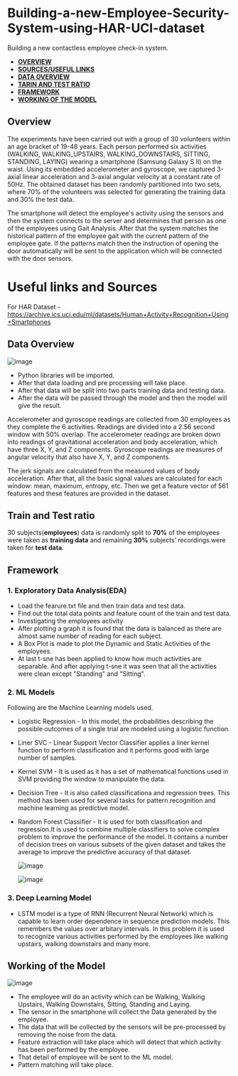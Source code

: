 # Building-a-new-Employee-Security-System-using-HAR-UCI-dataset
Building a new contactless employee check-in system.
-  [**OVERVIEW**](https://github.com/ananyasaxenaaa23/Building-a-new-Employee-Security-System-using-HAR-UCI-dataset/blob/main/README.md#overview)
-  [**SOURCES/USEFUL LINKS**](https://github.com/ananyasaxenaaa23/Building-a-new-Employee-Security-System-using-HAR-UCI-dataset/blob/main/README.md#Useful-links-and-Sources)
-  [**DATA OVERVIEW**](https://github.com/ananyasaxenaaa23/Building-a-new-Employee-Security-System-using-HAR-UCI-dataset/blob/main/README.md#data-overview)
-  [**TARIN AND TEST RATIO**](https://github.com/ananyasaxenaaa23/Building-a-new-Employee-Security-System-using-HAR-UCI-dataset/blob/main/README.md#train-and-test-ratio)
-  [**FRAMEWORK**](https://github.com/ananyasaxenaaa23/Building-a-new-Employee-Security-System-using-HAR-UCI-dataset/blob/main/README.md#framework)
-  [**WORKING OF THE MODEL**](https://github.com/ananyasaxenaaa23/Building-a-new-Employee-Security-System-using-HAR-UCI-dataset/blob/main/README.md#working-of-the-model)

## Overview

The experiments have been carried out with a group of 30 volunteers within an age bracket of 19-48 years. Each person performed six activities (WALKING, WALKING_UPSTAIRS, WALKING_DOWNSTAIRS, SITTING, STANDING, LAYING) wearing a smartphone (Samsung Galaxy S II) on the waist. Using its embedded accelerometer and gyroscope, we captured 3-axial linear acceleration and 3-axial angular velocity at a constant rate of 50Hz. The obtained dataset has been randomly partitioned into two sets, where 70% of the volunteers was selected for generating the training data and 30% the test data. 

The smartphone will detect the employee's activity using the sensors and then the system connects to the server and determines that person as one of the employees using Gait Analysis. After that the system matches the historical pattern of the employee gait with the current pattern of the employee gate. If the patterns match then the instruction of opening the door automatically will be sent to the application which will be connected with the door sensors.

# Useful links and Sources
For HAR Dataset - https://archive.ics.uci.edu/ml/datasets/Human+Activity+Recognition+Using+Smartphones

## Data Overview

![image](https://user-images.githubusercontent.com/70996037/209675774-f3a8a36c-dcc5-4495-ad9e-bfcbab741423.png)

- Python libraries will be imported.
- After that data loading and pre processing will take place. 
- After that data will be split into two parts training data and testing data.
- After the data will be passed through the model and then the model will give the result.

Accelerometer and gyroscope readings are collected from 30 employees as they complete the 6 activities. Readings are divided into a 2.56 second window with 50% overlap. The accelerometer readings are broken down into readings of gravitational acceleration and body acceleration, which have three X, Y, and Z components. Gyroscope readings are measures of angular velocity that also have X, Y, and Z components.

The jerk signals are calculated from the measured values of body acceleration. After that, all the basic signal values are calculated for each window: mean, maximum, entropy, etc. Then we get a feature vector of 561 features and these features are provided in the dataset.


## Train and Test ratio
30 subjects(**employees**) data is randomly split to __70%__ of the employees were taken as __training data__ and remaining __30%__ subjects’ recordings were taken for __test data__. 

## Framework
### 1. Exploratory Data Analysis(EDA)

- Load the fearure.txt file and then train data and test data.
- Find out the total data points and feature count of the train and test data.
- Investigating the employees activity 
- After plotting a graph it is found that the data is balanced as there are almost same number of reading for each subject.
- A Box Plot is made to plot the Dynamic and Static Activities of the employees.
- At last t-sne has been applied to know how much activities are separable. And after applying t-sne it was seen that all the activities were clean except "Standing" and "Sitting".

### 2. ML Models
Following are the Machine Learning models used.
-	Logistic Regression - In this model, the probabilities describing the possible outcomes of a single trial are modeled using a logistic function.
-	Liner SVC - Linear Support Vector Classifier applies a liner kernel function to perform classification and it performs good with large number of samples.
-	Kernel SVM - It is used as it has a set of mathematical functions used in SVM providing the window to manipulate the data.
-	Decision Tree - It is also called classificationa and regression trees. This method has been used for several tasks for pattern recognition and machine learning as predictive model.
-	Random Forest Classifier - It is used for both classification and regression.It is used to combine multiple classifiers to solve complex problem to improve the performance of the model. It contains a number of decision trees on various subsets of the given dataset and takes the average to improve the predictive accuracy of that dataset.


     ![image](https://user-images.githubusercontent.com/70996037/209705250-9ced8e62-d46f-4a9a-9de9-a2ed20f882c7.png)



     ![image](https://user-images.githubusercontent.com/70996037/209705238-87815da4-3782-43b8-9a5f-5881d95aff18.png)



### 3. Deep Learning Model
-  LSTM model is a type of RNN (Recurrent Neural Network)  which is capable to learn order dependence in sequence prediction models. This remembers the values over arbitary intervals. In this problem it is used to recognize various activities performed by the employees like walking upstairs, walking downstairs and many more.

## Working of the Model

![image](https://user-images.githubusercontent.com/70996037/209673456-a8974300-8928-4ff5-b5ca-d19bc203731d.png)


- The employee will do an activity which can be Walking, Walking Upstairs, Walking Downstairs, Sitting, Standing and Laying.
- The sensor in the smartphone will collect the Data generated by the employee.
- The data that will be collected by the sensors will be pre-processed by removing the noise from the data.
- Feature extraction will take place which will detect that which activity has been performed by the employee.
- That detail of employee will be sent to the ML model.
- Pattern matching will take place.
